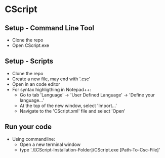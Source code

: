 # CScript

## Setup - Command Line Tool

- Clone the repo
- Open CScript.exe

## Setup - Scripts

- Clone the repo
- Create a new file, may end with '.csc'
- Open in an code editor
- For syntax highligthing in Notepad++:
  - Go to tab 'Language' -> 'User Defined Language' -> 'Define your language...'
  - At the top of the new window, select 'Import...'
  - Navigate to the 'CScript.xml' file and select 'Open'

## Run your code

- Using commandline:
  - Open a new terminal window
  - type './[CScript-Installation-Folder]/CScript.exe [Path-To-Csc-File]'
